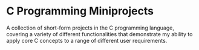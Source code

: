 # C Programming Miniprojects
A collection of short-form projects in the C programming language, covering a variety of different functionalities that demonstrate my ability to apply core C concepts to a range of different user requirements.
